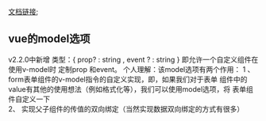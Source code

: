 [文档链接](https://cn.vuejs.org/v2/api/#model);
## vue的model选项
   v2.2.0中新增
   类型：{ prop? : string  , event ? : string }
   即允许一个自定义组件在使用v-model时 定制prop 和event。
   个人理解：该model选项有两个作用：
	   1 、 form表单组件的v-model指令的自定义实现，即，如果我们对于表单
	   组件中的value有其他的使用想法（例如格式化等），我们可以使用model选项，将
	   表单组件自定义一下    
	   2、  实现父子组件的传值的双向绑定（当然实现数据双向绑定的方式有很多）
         
   
   